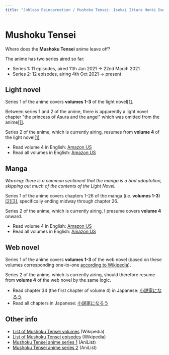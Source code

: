 ```yaml
---
title: "Jobless Reincarnation / Mushoku Tensei: Isekai Ittara Honki Dasu"
---
```


# Mushoku Tensei

Where does the **Mushoku Tensei** anime leave off?

The anime has two series aired so far:

* Series 1: 11 episodes, aired 11th Jan 2021 -> 22nd March 2021
* Series 2: 12 episodes, airing 4th Oct 2021 -> present

## Light novel

Series 1 of the anime covers **volumes 1-3** of the light novel[[1]](https://www.reddit.com/r/mushokutensei/comments/mrh3fa/where_does_the_anime_leave_off_in_the_light_novel/gum8tv2/).

Between series 1 and 2 of the anime, there is apparently a light novel chapter "the princess of Asura and the angel" which was omitted from the anime[[1]](https://www.reddit.com/r/mushokutensei/comments/mrh3fa/where_does_the_anime_leave_off_in_the_light_novel/gum8tv2/).

Series 2 of the anime, which is currently airing, resumes from **volume 4** of the light novel[[1]](https://www.reddit.com/r/mushokutensei/comments/mrh3fa/where_does_the_anime_leave_off_in_the_light_novel/gum8tv2/).

* Read volume 4 in English: [Amazon US](https://www.amazon.com/Mushoku-Tensei-Jobless-Reincarnation-Light-ebook/dp/B07W4FZWDL)
* Read all volumes in English: [Amazon US](https://www.amazon.com/dp/B083BZSQ85)

## Manga

*Warning: there is a common sentiment that the manga is a bad adaptation, skipping out much of the contents of the Light Novel.*

Series 1 of the anime covers chapters 1-26 of the manga (i.e. **volumes 1-3**)[[2]](https://www.reddit.com/r/mushokutensei/comments/mat5xq/where_does_the_anime_leave_off_in_the_manga/)[[3]](https://www.reddit.com/r/manga/comments/ma5bkr/what_chapter_of_the_manga_does_the_anime_version/grqkftk/), specifically ending midway through chapter 26.

Series 2 of the anime, which is currently airing, I presume covers **volume 4** onward.

* Read volume 4 in English: [Amazon US](https://www.amazon.com/Mushoku-Tensei-Jobless-Reincarnation-Vol/dp/1626923426)
* Read all volumes in English: [Amazon US](https://www.amazon.com/dp/B07JJNK8L8)

## Web novel

Series 1 of the anime covers **volumes 1-3** of the web novel (based on these volumes corresponding one-to-one [according to Wikipedia](https://en.m.wikipedia.org/wiki/List_of_Mushoku_Tensei_volumes#Light_novel)).

Series 2 of the anime, which is currently airing, should therefore resume from **volume 4** of the web novel by the same logic.

* Read chapter 34 (the first chapter of volume 4) in Japanese: [小説家になろう](https://ncode.syosetu.com/n9669bk/38/)
* Read all chapters in Japanese: [小説家になろう](https://ncode.syosetu.com/n9669bk)

## Other info

* [List of Mushoku Tensei volumes](https://en.m.wikipedia.org/wiki/List_of_Mushoku_Tensei_volumes) (Wikipedia)
* [List of Mushoku Tensei episodes](https://en.m.wikipedia.org/wiki/List_of_Mushoku_Tensei_episodes) (Wikipedia)
* [Mushoku Tensei anime series 1](https://anilist.co/anime/108465/Mushoku-Tensei-Isekai-Ittara-Honki-Dasu/) (AniList)
* [Mushoku Tensei anime series 2](https://anilist.co/anime/127720/Mushoku-Tensei-Isekai-Ittara-Honki-Dasu-Part-2/) (AniList)